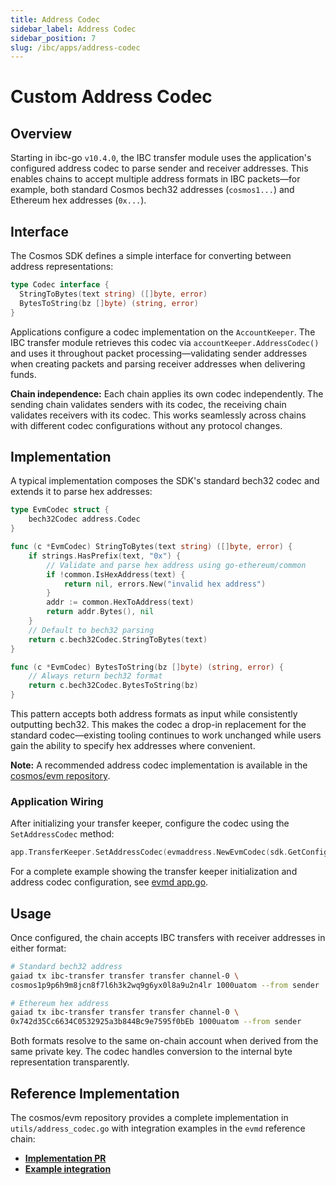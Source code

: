 ```yaml
---
title: Address Codec
sidebar_label: Address Codec
sidebar_position: 7
slug: /ibc/apps/address-codec
---
```


# Custom Address Codec

## Overview

Starting in ibc-go `v10.4.0`, the IBC transfer module uses the application's configured address codec to parse sender and receiver addresses. This enables chains to accept multiple address formats in IBC packets—for example, both standard Cosmos bech32 addresses (`cosmos1...`) and Ethereum hex addresses (`0x...`).

## Interface

The Cosmos SDK defines a simple interface for converting between address representations:

```go
type Codec interface {
  StringToBytes(text string) ([]byte, error)
  BytesToString(bz []byte) (string, error)
}
```

Applications configure a codec implementation on the `AccountKeeper`. The IBC transfer module retrieves this codec via `accountKeeper.AddressCodec()` and uses it throughout packet processing—validating sender addresses when creating packets and parsing receiver addresses when delivering funds.

**Chain independence:** Each chain applies its own codec independently. The sending chain validates senders with its codec, the receiving chain validates receivers with its codec. This works seamlessly across chains with different codec configurations without any protocol changes.

## Implementation

A typical implementation composes the SDK's standard bech32 codec and extends it to parse hex addresses:

```go
type EvmCodec struct {
	bech32Codec address.Codec
}

func (c *EvmCodec) StringToBytes(text string) ([]byte, error) {
	if strings.HasPrefix(text, "0x") {
		// Validate and parse hex address using go-ethereum/common
		if !common.IsHexAddress(text) {
			return nil, errors.New("invalid hex address")
		}
		addr := common.HexToAddress(text)
		return addr.Bytes(), nil
	}
	// Default to bech32 parsing
	return c.bech32Codec.StringToBytes(text)
}

func (c *EvmCodec) BytesToString(bz []byte) (string, error) {
	// Always return bech32 format
	return c.bech32Codec.BytesToString(bz)
}
```

This pattern accepts both address formats as input while consistently outputting bech32. This makes the codec a drop-in replacement for the standard codec—existing tooling continues to work unchanged while users gain the ability to specify hex addresses where convenient.

**Note:** A recommended address codec implementation is available in the [cosmos/evm repository](https://github.com/cosmos/evm/blob/main/encoding/address/address_codec.go).

### Application Wiring

After initializing your transfer keeper, configure the codec using the `SetAddressCodec` method:

```go
app.TransferKeeper.SetAddressCodec(evmaddress.NewEvmCodec(sdk.GetConfig().GetBech32AccountAddrPrefix()))
```

For a complete example showing the transfer keeper initialization and address codec configuration, see [evmd app.go](https://github.com/cosmos/evm/blob/vlad/erc20-address-codec/evmd/app.go#L483-L494).

## Usage

Once configured, the chain accepts IBC transfers with receiver addresses in either format:

```bash
# Standard bech32 address
gaiad tx ibc-transfer transfer transfer channel-0 \
cosmos1p9p6h9m8jcn8f7l6h3k2wq9g6yx0l8a9u2n4lr 1000uatom --from sender

# Ethereum hex address
gaiad tx ibc-transfer transfer transfer channel-0 \
0x742d35Cc6634C0532925a3b844Bc9e7595f0bEb 1000uatom --from sender
```

Both formats resolve to the same on-chain account when derived from the same private key. The codec handles conversion to the internal byte representation transparently.

## Reference Implementation

The cosmos/evm repository provides a complete implementation in `utils/address_codec.go` with integration examples in the `evmd` reference chain:

- [**Implementation PR**](https://github.com/cosmos/evm/pull/665)
- [**Example integration**](https://github.com/cosmos/evm/tree/main/evmd)
